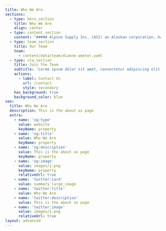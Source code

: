```yaml
---
title: Who We Are
sections:
  - type: hero_section
    title: Who We Are
    align: center
  - type: content_section
    content: "##### Alpine Supply Inc. (ASI) an Alaskan corporation, has become a valued resource and partner for businesses and governments worldwide. We offer competitive pricing, National Stock Number (NSN) ordering, as well as a bulk ordering API for our large customers.\n\n##### Our products ship direct from the manufacturer, so you know they are the correct part at the best price.\n\n##### By striving to grow organically and partnering with new manufacturers, we have created a system of continuous natural growth. We only partner with manufacturers and brands we trust and can rely on for quality and delivery.\n\n##### We value our customers and work hard to ensure their complete satisfaction.\_***Before, during, and after every sale***, we will be there to answer any questions and to provide the best experience possible.\n"
  - type: team_section
    title: Our Team
    team:
      - content/data/team/dianne-ameter.yaml
  - type: cta_section
    title: Join the Team
    subtitle: 'Lorem ipsum dolor sit amet, consectetur adipiscing elit.'
    actions:
      - label: Contact Us
        url: /contact
        style: secondary
    has_background: true
    background_color: blue
seo:
  title: Who We Are
  description: This is the about us page
  extra:
    - name: 'og:type'
      value: website
      keyName: property
    - name: 'og:title'
      value: Who We Are
      keyName: property
    - name: 'og:description'
      value: This is the about us page
      keyName: property
    - name: 'og:image'
      value: images/1.png
      keyName: property
      relativeUrl: true
    - name: 'twitter:card'
      value: summary_large_image
    - name: 'twitter:title'
      value: Who We Are
    - name: 'twitter:description'
      value: This is the about us page
    - name: 'twitter:image'
      value: images/1.png
      relativeUrl: true
layout: advanced
---
```

